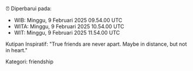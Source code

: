 ⏰ Diperbarui pada:
- WIB: Minggu, 9 Februari 2025 09.54.00 UTC
- WITA: Minggu, 9 Februari 2025 10.54.00 UTC
- WIT: Minggu, 9 Februari 2025 11.54.00 UTC

Kutipan Inspiratif:
"True friends are never apart. Maybe in distance, but not in heart."


Kategori: friendship

